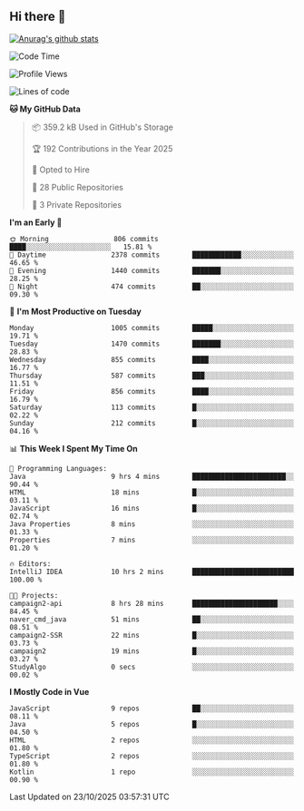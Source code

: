 ## Hi there 👋

[![Anurag's github stats](https://github-readme-stats.vercel.app/api?username=Songwonseok)](https://github.com/anuraghazra/github-readme-stats)



<!--START_SECTION:waka-->
![Code Time](http://img.shields.io/badge/Code%20Time-3%2C796%20hrs%2019%20mins-blue)

![Profile Views](http://img.shields.io/badge/Profile%20Views-0-blue)

![Lines of code](https://img.shields.io/badge/From%20Hello%20World%20I%27ve%20Written-34.8%20million%20lines%20of%20code-blue)

**🐱 My GitHub Data** 

> 📦 359.2 kB Used in GitHub's Storage 
 > 
> 🏆 192 Contributions in the Year 2025
 > 
> 💼 Opted to Hire
 > 
> 📜 28 Public Repositories 
 > 
> 🔑 3 Private Repositories 
 > 
**I'm an Early 🐤** 

```text
🌞 Morning                806 commits         ████░░░░░░░░░░░░░░░░░░░░░   15.81 % 
🌆 Daytime                2378 commits        ████████████░░░░░░░░░░░░░   46.65 % 
🌃 Evening                1440 commits        ███████░░░░░░░░░░░░░░░░░░   28.25 % 
🌙 Night                  474 commits         ██░░░░░░░░░░░░░░░░░░░░░░░   09.30 % 
```
📅 **I'm Most Productive on Tuesday** 

```text
Monday                   1005 commits        █████░░░░░░░░░░░░░░░░░░░░   19.71 % 
Tuesday                  1470 commits        ███████░░░░░░░░░░░░░░░░░░   28.83 % 
Wednesday                855 commits         ████░░░░░░░░░░░░░░░░░░░░░   16.77 % 
Thursday                 587 commits         ███░░░░░░░░░░░░░░░░░░░░░░   11.51 % 
Friday                   856 commits         ████░░░░░░░░░░░░░░░░░░░░░   16.79 % 
Saturday                 113 commits         █░░░░░░░░░░░░░░░░░░░░░░░░   02.22 % 
Sunday                   212 commits         █░░░░░░░░░░░░░░░░░░░░░░░░   04.16 % 
```


📊 **This Week I Spent My Time On** 

```text
💬 Programming Languages: 
Java                     9 hrs 4 mins        ███████████████████████░░   90.44 % 
HTML                     18 mins             █░░░░░░░░░░░░░░░░░░░░░░░░   03.11 % 
JavaScript               16 mins             █░░░░░░░░░░░░░░░░░░░░░░░░   02.74 % 
Java Properties          8 mins              ░░░░░░░░░░░░░░░░░░░░░░░░░   01.33 % 
Properties               7 mins              ░░░░░░░░░░░░░░░░░░░░░░░░░   01.20 % 

🔥 Editors: 
IntelliJ IDEA            10 hrs 2 mins       █████████████████████████   100.00 % 

🐱‍💻 Projects: 
campaign2-api            8 hrs 28 mins       █████████████████████░░░░   84.45 % 
naver_cmd_java           51 mins             ██░░░░░░░░░░░░░░░░░░░░░░░   08.51 % 
campaign2-SSR            22 mins             █░░░░░░░░░░░░░░░░░░░░░░░░   03.73 % 
campaign2                19 mins             █░░░░░░░░░░░░░░░░░░░░░░░░   03.27 % 
StudyAlgo                0 secs              ░░░░░░░░░░░░░░░░░░░░░░░░░   00.02 % 
```

**I Mostly Code in Vue** 

```text
JavaScript               9 repos             ██░░░░░░░░░░░░░░░░░░░░░░░   08.11 % 
Java                     5 repos             █░░░░░░░░░░░░░░░░░░░░░░░░   04.50 % 
HTML                     2 repos             ░░░░░░░░░░░░░░░░░░░░░░░░░   01.80 % 
TypeScript               2 repos             ░░░░░░░░░░░░░░░░░░░░░░░░░   01.80 % 
Kotlin                   1 repo              ░░░░░░░░░░░░░░░░░░░░░░░░░   00.90 % 
```




 Last Updated on 23/10/2025 03:57:31 UTC
<!--END_SECTION:waka-->
